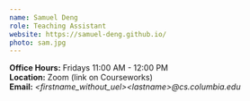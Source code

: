```yaml
---
name: Samuel Deng
role: Teaching Assistant
website: https://samuel-deng.github.io/
photo: sam.jpg
---
```


**Office Hours:** Fridays 11:00 AM - 12:00 PM  
**Location:** Zoom (link on Courseworks)  
**Email:** *\<firstname_without_uel\>\<lastname\>@cs.columbia.edu*
